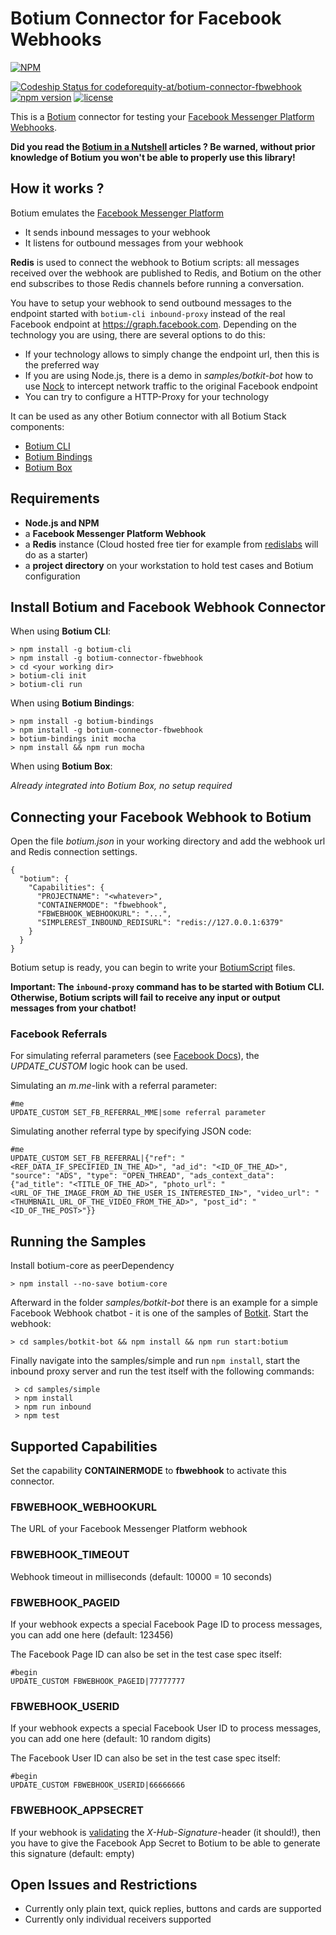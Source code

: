 # Botium Connector for Facebook Webhooks

[![NPM](https://nodei.co/npm/botium-connector-fbwebhook.png?downloads=true&downloadRank=true&stars=true)](https://nodei.co/npm/botium-connector-fbwebhook/)

[![Codeship Status for codeforequity-at/botium-connector-fbwebhook](https://app.codeship.com/projects/e0c1ab60-cd7e-0137-d7fc-36d20f9c8e15/status?branch=master)](https://app.codeship.com/projects/368651)
[![npm version](https://badge.fury.io/js/botium-connector-fbwebhook.svg)](https://badge.fury.io/js/botium-connector-fbwebhook)
[![license](https://img.shields.io/github/license/mashape/apistatus.svg)]()

This is a [Botium](https://github.com/codeforequity-at/botium-core) connector for testing your [Facebook Messenger Platform Webhooks](https://developers.facebook.com/docs/messenger-platform/).

__Did you read the [Botium in a Nutshell](https://medium.com/@floriantreml/botium-in-a-nutshell-part-1-overview-f8d0ceaf8fb4) articles ? Be warned, without prior knowledge of Botium you won't be able to properly use this library!__

## How it works ?
Botium emulates the [Facebook Messenger Platform](https://developers.facebook.com/docs/messenger-platform/)
* It sends inbound messages to your webhook
* It listens for outbound messages from your webhook

__Redis__ is used to connect the webhook to Botium scripts: all messages received over the webhook are published to Redis, and Botium on the other end subscribes to those Redis channels before running a conversation. 

You have to setup your webhook to send outbound messages to the endpoint started with `botium-cli inbound-proxy`
 instead of the real Facebook endpoint at https://graph.facebook.com. Depending on the technology you are using, there are several options to do this:

* If your technology allows to simply change the endpoint url, then this is the preferred way
* If you are using Node.js, there is a demo in _samples/botkit-bot_ how to use [Nock](https://github.com/nock/nock) to intercept network traffic to the original Facebook endpoint
* You can try to configure a HTTP-Proxy for your technology

It can be used as any other Botium connector with all Botium Stack components:
* [Botium CLI](https://github.com/codeforequity-at/botium-cli/)
* [Botium Bindings](https://github.com/codeforequity-at/botium-bindings/)
* [Botium Box](https://www.botium.at)

## Requirements

* __Node.js and NPM__
* a __Facebook Messenger Platform Webhook__
* a __Redis__ instance (Cloud hosted free tier for example from [redislabs](https://redislabs.com/) will do as a starter)
* a __project directory__ on your workstation to hold test cases and Botium configuration

## Install Botium and Facebook Webhook Connector

When using __Botium CLI__:

```
> npm install -g botium-cli
> npm install -g botium-connector-fbwebhook
> cd <your working dir>
> botium-cli init
> botium-cli run
```

When using __Botium Bindings__:

```
> npm install -g botium-bindings
> npm install -g botium-connector-fbwebhook
> botium-bindings init mocha
> npm install && npm run mocha
```

When using __Botium Box__:

_Already integrated into Botium Box, no setup required_

## Connecting your Facebook Webhook to Botium

Open the file _botium.json_ in your working directory and add the webhook url and Redis connection settings.

```
{
  "botium": {
    "Capabilities": {
      "PROJECTNAME": "<whatever>",
      "CONTAINERMODE": "fbwebhook",
      "FBWEBHOOK_WEBHOOKURL": "...",
      "SIMPLEREST_INBOUND_REDISURL": "redis://127.0.0.1:6379"
    }
  }
}
```
Botium setup is ready, you can begin to write your [BotiumScript](https://github.com/codeforequity-at/botium-core/wiki/Botium-Scripting) files.

__Important: The `inbound-proxy` command has to be started with Botium CLI. Otherwise, Botium scripts will fail to receive any input or output messages from your chatbot!__

### Facebook Referrals

For simulating referral parameters (see [Facebook Docs](https://developers.facebook.com/docs/messenger-platform/reference/webhook-events/messaging_referrals)), the _UPDATE_CUSTOM_ logic hook can be used.

Simulating an _m.me_-link with a referral parameter:

    #me
    UPDATE_CUSTOM SET_FB_REFERRAL_MME|some referral parameter

Simulating another referral type by specifying JSON code:

    #me
    UPDATE_CUSTOM SET_FB_REFERRAL|{"ref": "<REF_DATA_IF_SPECIFIED_IN_THE_AD>", "ad_id": "<ID_OF_THE_AD>", "source": "ADS", "type": "OPEN_THREAD", "ads_context_data": {"ad_title": "<TITLE_OF_THE_AD>", "photo_url": "<URL_OF_THE_IMAGE_FROM_AD_THE_USER_IS_INTERESTED_IN>", "video_url": "<THUMBNAIL_URL_OF_THE_VIDEO_FROM_THE_AD>", "post_id": "<ID_OF_THE_POST>"}}

## Running the Samples

Install botium-core as peerDependency 

    > npm install --no-save botium-core

Afterward in the folder _samples/botkit-bot_ there is an example for a simple Facebook Webhook chatbot - it is one of the samples of [Botkit](https://github.com/howdyai/botkit). Start the webhook:

    > cd samples/botkit-bot && npm install && npm run start:botium

Finally navigate into the samples/simple and run `npm install`, start the inbound proxy server 
and run the test itself with the following commands:

     > cd samples/simple
     > npm install
     > npm run inbound
     > npm test

## Supported Capabilities

Set the capability __CONTAINERMODE__ to __fbwebhook__ to activate this connector.

### FBWEBHOOK_WEBHOOKURL
The URL of your Facebook Messenger Platform webhook

### FBWEBHOOK_TIMEOUT
Webhook timeout in milliseconds (default: 10000 = 10 seconds)

### FBWEBHOOK_PAGEID
If your webhook expects a special Facebook Page ID to process messages, you can add one here (default: 123456)

The Facebook Page ID can also be set in the test case spec itself:

    #begin
    UPDATE_CUSTOM FBWEBHOOK_PAGEID|77777777

### FBWEBHOOK_USERID
If your webhook expects a special Facebook User ID to process messages, you can add one here (default: 10 random digits)

The Facebook User ID can also be set in the test case spec itself:

    #begin
    UPDATE_CUSTOM FBWEBHOOK_USERID|66666666

### FBWEBHOOK_APPSECRET
If your webhook is [validating](https://developers.facebook.com/docs/messenger-platform/webhook#security) the _X-Hub-Signature_-header (it should!), then you have to give the Facebook App Secret to Botium to be able to generate this signature (default: empty)

## Open Issues and Restrictions

* Currently only plain text, quick replies, buttons and cards are supported
* Currently only individual receivers supported
